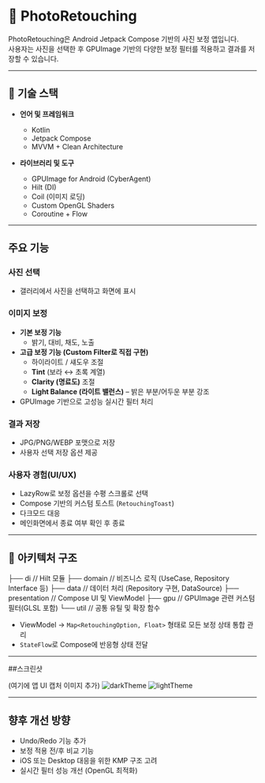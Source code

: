 # 📸 PhotoRetouching

PhotoRetouching은 Android Jetpack Compose 기반의 사진 보정 앱입니다.  
사용자는 사진을 선택한 후 GPUImage 기반의 다양한 보정 필터를 적용하고 결과를 저장할 수 있습니다.

---

## 🔧 기술 스택

- **언어 및 프레임워크**
  - Kotlin
  - Jetpack Compose
  - MVVM + Clean Architecture

- **라이브러리 및 도구**
  - GPUImage for Android (CyberAgent)
  - Hilt (DI)
  - Coil (이미지 로딩)
  - Custom OpenGL Shaders
  - Coroutine + Flow

---

## 주요 기능

### 사진 선택
- 갤러리에서 사진을 선택하고 화면에 표시

### 이미지 보정
- **기본 보정 기능**
  - 밝기, 대비, 채도, 노출
- **고급 보정 기능 (Custom Filter로 직접 구현)**
  - 하이라이트 / 섀도우 조절
  - **Tint** (보라 ↔ 초록 계열)
  - **Clarity (명료도)** 조절
  - **Light Balance (라이트 밸런스)** – 밝은 부분/어두운 부분 강조
- GPUImage 기반으로 고성능 실시간 필터 처리

### 결과 저장
- JPG/PNG/WEBP 포맷으로 저장
- 사용자 선택 저장 옵션 제공

### 사용자 경험(UI/UX)
- LazyRow로 보정 옵션을 수평 스크롤로 선택
- Compose 기반의 커스텀 토스트 (`RetouchingToast`)
- 다크모드 대응
- 메인화면에서 종료 여부 확인 후 종료

---

## 📁 아키텍처 구조
├── di // Hilt 모듈 
├── domain // 비즈니스 로직 (UseCase, Repository Interface 등) 
├── data // 데이터 처리 (Repository 구현, DataSource) 
├── presentation // Compose UI 및 ViewModel 
├── gpu // GPUImage 관련 커스텀 필터(GLSL 포함) 
└── util // 공통 유틸 및 확장 함수

- ViewModel → `Map<RetouchingOption, Float>` 형태로 모든 보정 상태 통합 관리
- `StateFlow`로 Compose에 반응형 상태 전달

---

##스크린샷

(여기에 앱 UI 캡처 이미지 추가)
![darkTheme](https://github.com/user-attachments/assets/a208e6a1-41f7-4834-9ca9-0e5df85a72b2) ![lightTheme](https://github.com/user-attachments/assets/5034571e-10e2-4b1d-a042-83970d61cb15)

---

## 향후 개선 방향

- Undo/Redo 기능 추가
- 보정 적용 전/후 비교 기능
- iOS 또는 Desktop 대응을 위한 KMP 구조 고려
- 실시간 필터 성능 개선 (OpenGL 최적화)
